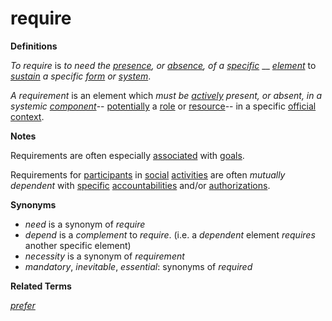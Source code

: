 # require

**Definitions**

_To require_ is _to need the_ [_presence_](https://github.com/gcassel/Modular-Organization-Terminology/blob/master/terms/presence.md)_, or_ [_absence_](https://github.com/gcassel/Modular-Organization-Terminology/blob/master/terms/absence.md)_, of a_ [_specific_](https://github.com/gcassel/Modular-Organization-Terminology/blob/master/terms/specific.md) __ [_element_](https://github.com/gcassel/Modular-Organization-Terminology/blob/master/terms/element.md) to [_sustain_](https://github.com/gcassel/Modular-Organization-Terminology/blob/master/terms/sustain.md) _a specific_ [_form_](https://github.com/gcassel/Modular-Organization-Terminology/blob/master/terms/form.md) _or_ [_system_](https://github.com/gcassel/Modular-Organization-Terminology/blob/master/terms/system.md).

_A requirement_ is an element which _must be_ [_actively_](https://github.com/gcassel/Modular-Organization-Terminology/blob/master/terms/active.md) _present, or absent, in a systemic_ [_component_](https://github.com/gcassel/Modular-Organization-Terminology/blob/master/terms/component.md)-- [potentially](https://github.com/gcassel/Modular-Organization-Terminology/blob/master/terms/potential.md) a [role](https://github.com/gcassel/Modular-Organization-Terminology/blob/master/terms/role.md) or [resource](https://github.com/gcassel/Modular-Organization-Terminology/blob/master/terms/resource.md)-- in a specific [official](https://github.com/gcassel/Modular-Organization-Terminology/blob/master/terms/official.md) [context](https://github.com/gcassel/Modular-Organization-Terminology/blob/master/terms/context.md).

**Notes**

Requirements are often especially [associated](https://github.com/gcassel/Modular-Organization-Terminology/blob/master/terms/associate.md) with [goals](https://github.com/gcassel/Modular-Organization-Terminology/blob/master/terms/goal.md).

Requirements for [participants](https://github.com/gcassel/Modular-Organization-Terminology/blob/master/terms/participate.md) in [social](https://github.com/gcassel/Modular-Organization-Terminology/blob/master/terms/social.md) [activities](https://github.com/gcassel/Modular-Organization-Terminology/blob/master/terms/activity.md) are often _mutually dependent_ with [specific](https://github.com/gcassel/Modular-Organization-Terminology/blob/master/terms/specific.md) [accountabilities](https://github.com/gcassel/Modular-Organization-Terminology/blob/master/terms/accountability.md) and/or [authorizations](https://github.com/gcassel/Modular-Organization-Terminology/blob/master/terms/authorize.md).

**Synonyms**

* _need_ is a synonym of _require_
* _depend_ is a _complement_ to _require_. (i.e. a _dependent_ element _requires_ another specific element)
* _necessity_ is a synonym of _requirement_
* _mandatory_, _inevitable_, _essential_: synonyms of _required_

**Related Terms**

[_prefer_](https://github.com/gcassel/Modular-Organization-Terminology/blob/master/terms/prefer.md)
